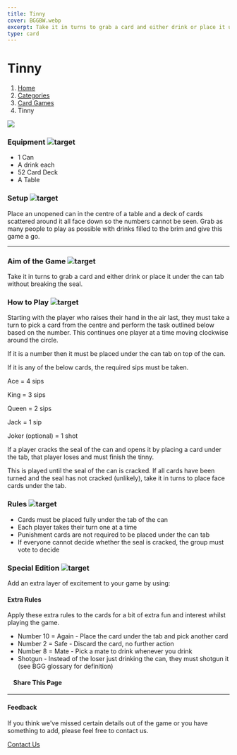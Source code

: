 ```yaml
---
title: Tinny
cover: BGGBW.webp
excerpt: Take it in turns to grab a card and either drink or place it under the can tab without breaking the seal.
type: card
---
```


# Tinny

1.  [Home](/)
2.  [Categories](GameCategories)
3.  [Card Games](GameCategories/CardGames)
4.  Tinny

![](images/tinny.webp)

### Equipment ![target](images/liquor.webp)

-   1 Can
-   A drink each
-   52 Card Deck
-   A Table

### Setup ![target](images/settings.webp)

Place an unopened can in the centre of a table and a deck of cards scattered around it all face down so the numbers cannot be seen. Grab as many people to play as possible with drinks filled to the brim and give this game a go.

* * *

### Aim of the Game ![target](images/target.webp)

Take it in turns to grab a card and either drink or place it under the can tab without breaking the seal.

### How to Play ![target](images/question.webp)

Starting with the player who raises their hand in the air last, they must take a turn to pick a card from the centre and perform the task outlined below based on the number. This continues one player at a time moving clockwise around the circle.

If it is a number then it must be placed under the can tab on top of the can.

If it is any of the below cards, the required sips must be taken.

Ace = 4 sips

King = 3 sips

Queen = 2 sips

Jack = 1 sip

Joker (optional) = 1 shot

If a player cracks the seal of the can and opens it by placing a card under the tab, that player loses and must finish the tinny.

This is played until the seal of the can is cracked. If all cards have been turned and the seal has not cracked (unlikely), take it in turns to place face cards under the tab.

### Rules ![target](images/rules.webp)

-   Cards must be placed fully under the tab of the can
-   Each player takes their turn one at a time
-   Punishment cards are not required to be placed under the can tab
-   If everyone cannot decide whether the seal is cracked, the group must vote to decide

### Special Edition ![target](images/special.webp)

Add an extra layer of excitement to your game by using:

#### **Extra Rules**

Apply these extra rules to the cards for a bit of extra fun and interest whilst playing the game.

-   Number 10 = Again - Place the card under the tab and pick another card
-   Number 2 = Safe - Discard the card, no further action
-   Number 8 = Mate - Pick a mate to drink whenever you drink
-   Shotgun - Instead of the loser just drinking the can, they must shotgun it (see BGG glossary for definition)

####     Share This Page

[](https://www.facebook.com/sharer/sharer.php?u=beergogglegames.co.uk/GameCategories/CardGames/tinny)[](https://www.instagram.com/direct/new/)[](https://twitter.com/intent/tweet?url=beergogglegames.co.uk/GameCategories/CardGames/tinny)

* * *

#### Feedback

If you think we've missed certain details out of the game or you have something to add, please feel free to contact us.

  
  
  
[Contact Us](contact)
